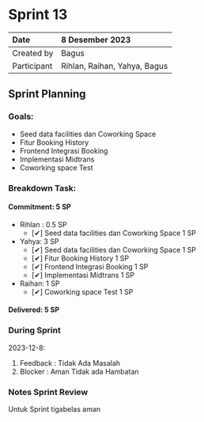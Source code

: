 # Sprint 13

|Date|8 Desember 2023|
| :- | :- |
|Created by|Bagus|
|Participant|Rihlan, Raihan, Yahya, Bagus|
## Sprint Planning
### Goals:
- Seed data facilities dan Coworking Space
- Fitur Booking History
- Frontend Integrasi Booking
- Implementasi Midtrans
- Coworking space Test


### Breakdown Task:
#### Commitment: 5 SP
- Rihlan : 0.5 SP
  - [✔] Seed data facilities dan Coworking Space 1 SP
- Yahya: 3 SP
  - [✔] Seed data facilities dan Coworking Space 1 SP
  - [✔] Fitur Booking History 1 SP
  - [✔] Frontend Integrasi Booking 1 SP
  - [✔] Implementasi Midtrans 1 SP
- Raihan: 1 SP
  - [✔] Coworking space Test 1 SP
        
#### Delivered:	 5 SP
### During Sprint
2023-12-8:

1. Feedback : Tidak Ada Masalah
2. Blocker : Aman Tidak ada Hambatan
### Notes Sprint Review
Untuk Sprint tigabelas aman
